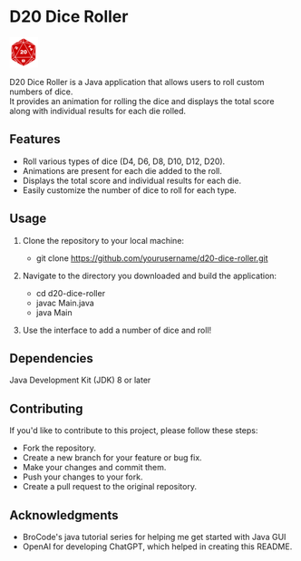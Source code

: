 # D20 Dice Roller

![D20 Dice Roller](d20logo.png)

D20 Dice Roller is a Java application that allows users to roll custom numbers of dice. <br>
It provides an animation for rolling the dice and displays the total score along with individual results for each die rolled.

## Features

- Roll various types of dice (D4, D6, D8, D10, D12, D20).
- Animations are present for each die added to the roll.
- Displays the total score and individual results for each die.
- Easily customize the number of dice to roll for each type.

## Usage

1. Clone the repository to your local machine:
   
   - git clone https://github.com/yourusername/d20-dice-roller.git
   

3. Navigate to the directory you downloaded and build the application:

   - cd d20-dice-roller
   - javac Main.java
   - java Main


4. Use the interface to add a number of dice and roll!


## Dependencies

  Java Development Kit (JDK) 8 or later

## Contributing
If you'd like to contribute to this project, please follow these steps:

- Fork the repository.
- Create a new branch for your feature or bug fix.
- Make your changes and commit them.
- Push your changes to your fork.
- Create a pull request to the original repository.

## Acknowledgments
- BroCode's java tutorial series for helping me get started with Java GUI <br>
- OpenAI for developing ChatGPT, which helped in creating this README.




   
